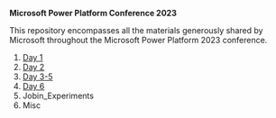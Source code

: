 **Microsoft Power Platform Conference 2023**

This repository encompasses all the materials generously shared by Microsoft throughout the Microsoft Power Platform 2023 conference.

1. [Day 1](https://github.com/jobinjohnym84/Power_Platform/tree/main/Day%201)
2. [Day 2](https://github.com/jobinjohnym84/Power_Platform/tree/main/Day%202)
3. [Day 3-5](https://github.com/jobinjohnym84/Power_Platform/tree/main/Day%203-5%20Presentations)
4. [Day 6](https://github.com/jobinjohnym84/Power_Platform/tree/main/Day%206)
5. Jobin_Experiments
6. Misc
